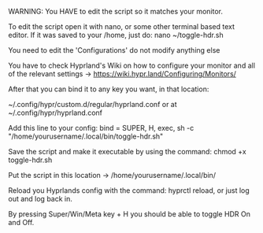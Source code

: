 WARNING: You HAVE to edit the script so it matches your monitor.

To edit the script open it with nano, or some other terminal based text editor. 
If it was saved to your /home, just do: nano ~/toggle-hdr.sh

You need to edit the 
'Configurations'
do not modify anything else

You have to check Hyprland's Wiki on how to configure your monitor and all of the relevant settings -> https://wiki.hypr.land/Configuring/Monitors/

After that you can bind it to any key you want, in that location:

~/.config/hypr/custom.d/regular/hyprland.conf
or at
~/.config/hypr/hyprland.conf

Add this line to your config: bind = SUPER, H, exec, sh -c "/home/yourusername/.local/bin/toggle-hdr.sh"

Save the script and make it executable by using the command: chmod +x toggle-hdr.sh

Put the script in this location -> /home/yourusername/.local/bin/

Reload you Hyprlands config with the command: hyprctl reload, or just log out and log back in.

By pressing Super/Win/Meta key + H you should be able to toggle HDR On and Off.



